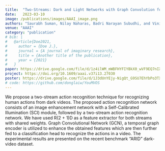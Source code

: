 ```yaml
---
title:  "Two-Streams: Dark and Light Networks with Graph Convolution for Action Recognition from Dark Videos"
date:   2023-03-10
image: /publications/images/AAAI_image.png
authors: "Saurabh Suman, Nilay Naharas, Badri Narayan Subudhi, and Vinit Jakhetiya"
venue: "AAAI"
category: "publication"
# bib: |
#   @article{Doe2021,
#     author = {Doe J.},
#     journal = {A journal of imaginary research},
#     title = {Another title of the publication},
#     year = {2021}
#   }
paper: https://drive.google.com/file/d/1z4ilWM_mWBFHYFIYBkX0_wVF9EQ7nIX2/view?usp=sharing
project: https://doi.org/10.1609/aaai.v37i13.27030
poster: https://drive.google.com/file/d/1J3dUnYEjy-NigQt_G9SU7EhYbPo3TXys/view?usp=sharing
# code: https://github.com/donglaiw/YouMVOS
---
```

We propose a two-stream action recognition technique for recognizing human actions from dark videos. The proposed action recognition network consists of an image enhancement network with a Self-Calibrated Illumination (SCI) module, followed by a two-stream action recognition network. We have used R(2 + 1)D as a feature extractor for both streams with shared weights. Graph Convolutional Network (GCN), a temporal graph encoder is utilized to enhance the obtained features which are then further fed to a classification head to recognize the actions in a video. The experimental results are presented on the recent benchmark “ARID” dark-video dataset.
